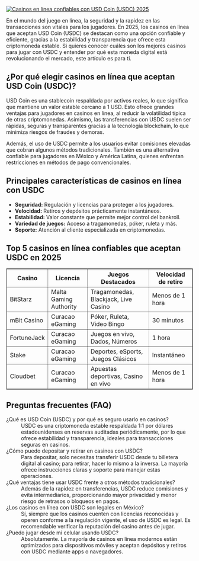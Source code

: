 [![Casinos en línea confiables con USD Coin (USDC) 2025](https://123-caf.pages.dev/gitsignup.png)](https://vrmoo.ru/Bt82HjjY)

<div>   <p>En el mundo del juego en línea, la seguridad y la rapidez en las transacciones son vitales para los jugadores. En 2025, los casinos en línea que aceptan USD Coin (USDC) se destacan como una opción confiable y eficiente, gracias a la estabilidad y transparencia que ofrece esta criptomoneda estable. Si quieres conocer cuáles son los mejores casinos para jugar con USDC y entender por qué esta moneda digital está revolucionando el mercado, este artículo es para ti.</p>    <h2>¿Por qué elegir casinos en línea que aceptan USD Coin (USDC)?</h2>   <p>USD Coin es una stablecoin respaldada por activos reales, lo que significa que mantiene un valor estable cercano a 1 USD. Esto ofrece grandes ventajas para jugadores en casinos en línea, al reducir la volatilidad típica de otras criptomonedas. Asimismo, las transferencias con USDC suelen ser rápidas, seguras y transparentes gracias a la tecnología blockchain, lo que minimiza riesgos de fraudes y demoras.</p>   <p>Además, el uso de USDC permite a los usuarios evitar comisiones elevadas que cobran algunos métodos tradicionales. También es una alternativa confiable para jugadores en México y América Latina, quienes enfrentan restricciones en métodos de pago convencionales.</p>    <h2>Principales características de casinos en línea con USDC</h2>   <ul>     <li><strong>Seguridad:</strong> Regulación y licencias para proteger a los jugadores.</li>     <li><strong>Velocidad:</strong> Retiros y depósitos prácticamente instantáneos.</li>     <li><strong>Estabilidad:</strong> Valor constante que permite mejor control del bankroll.</li>     <li><strong>Variedad de juegos:</strong> Acceso a tragamonedas, póker, ruleta y más.</li>     <li><strong>Soporte:</strong> Atención al cliente especializada en criptomonedas.</li>   </ul>    <h2>Top 5 casinos en línea confiables que aceptan USDC en 2025</h2>   <table border="1" cellpadding="8" cellspacing="0" style="border-collapse: collapse; width: 100%;">     <thead>       <tr>         <th>Casino</th>         <th>Licencia</th>         <th>Juegos Destacados</th>         <th>Velocidad de retiro</th>       </tr>     </thead>     <tbody>       <tr>         <td>BitStarz</td>         <td>Malta Gaming Authority</td>         <td>Tragamonedas, Blackjack, Live Casino</td>         <td>Menos de 1 hora</td>       </tr>       <tr>         <td>mBit Casino</td>         <td>Curacao eGaming</td>         <td>Póker, Ruleta, Video Bingo</td>         <td>30 minutos</td>       </tr>       <tr>         <td>FortuneJack</td>         <td>Curacao eGaming</td>         <td>Juegos en vivo, Dados, Números</td>         <td>1 hora</td>       </tr>       <tr>         <td>Stake</td>         <td>Curacao eGaming</td>         <td>Deportes, eSports, Juegos Clásicos</td>         <td>Instantáneo</td>       </tr>       <tr>         <td>Cloudbet</td>         <td>Curacao eGaming</td>         <td>Apuestas deportivas, Casino en vivo</td>         <td>Menos de 1 hora</td>       </tr>     </tbody>   </table>    <h2>Preguntas frecuentes (FAQ)</h2>   <dl>     <dt>¿Qué es USD Coin (USDC) y por qué es seguro usarlo en casinos?</dt>     <dd>USDC es una criptomoneda estable respaldada 1:1 por dólares estadounidenses en reservas auditadas periódicamente, por lo que ofrece estabilidad y transparencia, ideales para transacciones seguras en casinos.</dd>          <dt>¿Cómo puedo depositar y retirar en casinos con USDC?</dt>     <dd>Para depositar, solo necesitas transferir USDC desde tu billetera digital al casino; para retirar, hacer lo mismo a la inversa. La mayoría ofrece instrucciones claras y soporte para manejar estas operaciones.</dd>          <dt>¿Qué ventajas tiene usar USDC frente a otros métodos tradicionales?</dt>     <dd>Además de la rapidez en transferencias, USDC reduce comisiones y evita intermediarios, proporcionando mayor privacidad y menor riesgo de retrasos o bloqueos en pagos.</dd>          <dt>¿Los casinos en línea con USDC son legales en México?</dt>     <dd>Sí, siempre que los casinos cuenten con licencias reconocidas y operen conforme a la regulación vigente, el uso de USDC es legal. Es recomendable verificar la reputación del casino antes de jugar.</dd>          <dt>¿Puedo jugar desde mi celular usando USDC?</dt>     <dd>Absolutamente. La mayoría de casinos en línea modernos están optimizados para dispositivos móviles y aceptan depósitos y retiros con USDC mediante apps o navegadores.</dd>   </dl> </div>